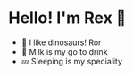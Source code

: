# Hello! I'm Rex 👋

- 🦖 I like dinosaurs! Ror 
- 🥛 Milk is my go to drink
- 💤 Sleeping is my speciality
